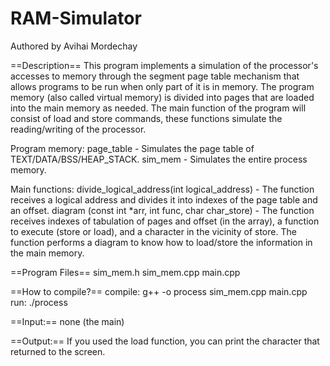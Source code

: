 # RAM-Simulator
Authored by Avihai Mordechay

==Description==
This program implements a simulation of the processor's accesses to memory through the segment page table mechanism that allows programs to be run when only part of it is in memory.
The program memory (also called virtual memory) is divided into pages that are loaded into the main memory as needed.
The main function of the program will consist of load and store commands, these functions simulate the reading/writing of
the processor.

Program memory:
page_table - Simulates the page table of TEXT/DATA/BSS/HEAP_STACK.
sim_mem - Simulates the entire process memory.

Main functions:
divide_logical_address(int logical_address) - The function receives a logical address and divides it into indexes of the page table and an offset.
diagram (const int *arr, int func, char char_store) -  The function receives indexes of tabulation of pages and offset (in the array), a function to execute (store or load), and a character in the vicinity of store.
The function performs a diagram to know how to load/store the information in the main memory.

==Program Files==
sim_mem.h
sim_mem.cpp
main.cpp

==How to compile?==
compile: g++ -o process sim_mem.cpp main.cpp
run: ./process

==Input:==
none (the main)

==Output:==
If you used the load function, you can print the character that returned to the screen.

